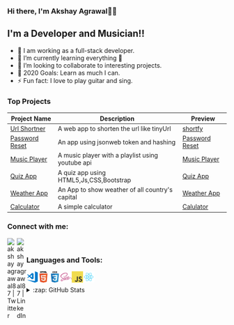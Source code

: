 ### Hi there, I'm Akshay Agrawal👋👋

## I'm a Developer and Musician!!

- 🔭 I am working as a full-stack developer.
- 🌱 I’m currently learning everything 🤣
- 👯 I’m looking to collaborate to interesting projects.
- 🥅 2020 Goals: Learn as much I can.
- ⚡ Fun fact: I love to play guitar and sing.

### Top Projects



| Project Name | Description | Preview | 
| ------ | ------ | ------ | 
| [Url Shortner](https://github.com/akshayagrawal87/urlShortner)  | A web app to shorten the url like tinyUrl  | [shortfy](https://shortfyurl.netlify.app/)
| [Password Reset](	https://github.com/akshayagrawal87/password-reset-ui) | An app using jsonweb token and hashing | [Password Reset](https://password-reset-ui.netlify.app/)
| [Music Player](https://github.com/akshayagrawal87/GuviBootCamp/tree/master/day15)| A music player with a playlist using youtube api | [Music Player](https://musicplayer-ts.netlify.app/)
| [Quiz App](https://github.com/akshayagrawal87/GuviBootCamp/tree/master/day12) | A quiz app using HTML5,Js,CSS,Bootstrap |[Quiz App](	https://quiz-app-e79c89.netlify.app/)
| [Weather App](https://github.com/akshayagrawal87/GuviBootCamp/tree/master/day11) | An App to show weather of all country's capital|[Weather App](	https://weather-app-open-day11.netlify.app/)
| [Calculator](https://github.com/akshayagrawal87/GuviBootCamp/tree/master/day9) | A simple calculator | [Calulator](https://simple-calculator-akshay.netlify.app/)





### Connect with me:

[<img align="left" alt="akshayagrawal87 | Twitter" width="22px" src="https://cdn.jsdelivr.net/npm/simple-icons@v3/icons/twitter.svg" />][twitter]
[<img align="left" alt="akshayagrawal87 | LinkedIn" width="22px" src="https://cdn.jsdelivr.net/npm/simple-icons@v3/icons/linkedin.svg" />][linkedin]

<br />

### Languages and Tools:

<img align="left" alt="Visual Studio Code" width="26px" src="https://raw.githubusercontent.com/github/explore/80688e429a7d4ef2fca1e82350fe8e3517d3494d/topics/visual-studio-code/visual-studio-code.png" />
<img align="left" alt="HTML5" width="26px" src="https://raw.githubusercontent.com/github/explore/80688e429a7d4ef2fca1e82350fe8e3517d3494d/topics/html/html.png" />
<img align="left" alt="CSS3" width="26px" src="https://raw.githubusercontent.com/github/explore/80688e429a7d4ef2fca1e82350fe8e3517d3494d/topics/css/css.png" />
<img align="left" alt="Sass" width="26px" src="https://raw.githubusercontent.com/github/explore/80688e429a7d4ef2fca1e82350fe8e3517d3494d/topics/sass/sass.png" />
<img align="left" alt="JavaScript" width="26px" src="https://raw.githubusercontent.com/github/explore/80688e429a7d4ef2fca1e82350fe8e3517d3494d/topics/javascript/javascript.png" />
<img align="left" alt="React" width="26px" src="https://raw.githubusercontent.com/github/explore/80688e429a7d4ef2fca1e82350fe8e3517d3494d/topics/react/react.png" />

<br />
<br />

<details>
  <summary>:zap: GitHub Stats</summary>

  <img align="left" alt="codeSTACKr's GitHub Stats" src="https://github-readme-stats.codestackr.vercel.app/api?username=akshayagrawal87&show_icons=true&hide_border=true" />

</details>

[website]: https://akshayagrawal87.github.io
[twitter]: https://twitter.com/akshayagrawal87
[linkedin]: https://linkedin.com/in/akshayagrawal87
